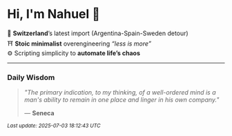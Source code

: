 # Hi, I'm Nahuel :tiger:

📍 **Switzerland**’s latest import (Argentina-Spain-Sweden detour)  
⛩️ **Stoic minimalist** overengineering *“less is more”*  
⚙️ Scripting simplicity to **automate life’s chaos**

---

### Daily Wisdom
> _"The primary indication, to my thinking, of a well-ordered mind is a man's ability to remain in one place and linger in his own company."_  
>
> — **Seneca**

<sub>*Last update: 2025-07-03 18:12:43 UTC*</sub>

